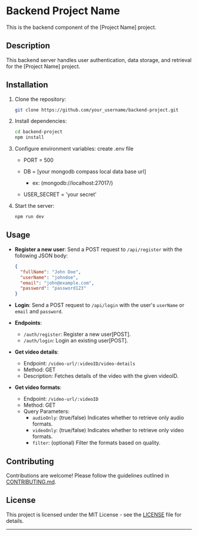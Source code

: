 # Backend Project Name

This is the backend component of the [Project Name] project.

## Description

This backend server handles user authentication, data storage, and retrieval for the [Project Name] project.

## Installation

1. Clone the repository:

   ```bash
   git clone https://github.com/your_username/backend-project.git
   ```

2. Install dependencies:

   ```bash
   cd backend-project
   npm install
   ```

3. Configure environment variables: create .env file

   - PORT = 500
   - DB = [your mongodb compass local data base url]
      - ex: (mongodb://localhost:27017/)

   - USER_SECRET = 'your secret'

4. Start the server:

   ```bash
   npm run dev
   ```

## Usage

- **Register a new user**: Send a POST request to `/api/register` with the following JSON body:

  ```json
  {
    "fullName": "John Doe",
    "userName": "johndoe",
    "email": "john@example.com",
    "password": "password123"
  }
  ```

- **Login**: Send a POST request to `/api/login` with the user's `userName` or `email` and `password`.

- **Endpoints**:

  - `/auth/register`: Register a new user[POST].
  - `/auth/login`: Login an existing user[POST].

- **Get video details**: 
  - Endpoint: `/video-url/:videoID/video-details`
  - Method: GET
  - Description: Fetches details of the video with the given videoID.

- **Get video formats**:
  - Endpoint: `/video-url/:videoID`
  - Method: GET
  - Query Parameters:
    - `audioOnly`: (true/false) Indicates whether to retrieve only audio formats.
    - `videoOnly`: (true/false) Indicates whether to retrieve only video formats.
    - `filter`: (optional) Filter the formats based on quality.
 
## Contributing

Contributions are welcome! Please follow the guidelines outlined in [CONTRIBUTING.md](CONTRIBUTING.md).

## License

This project is licensed under the MIT License - see the [LICENSE](LICENSE) file for details.

---
